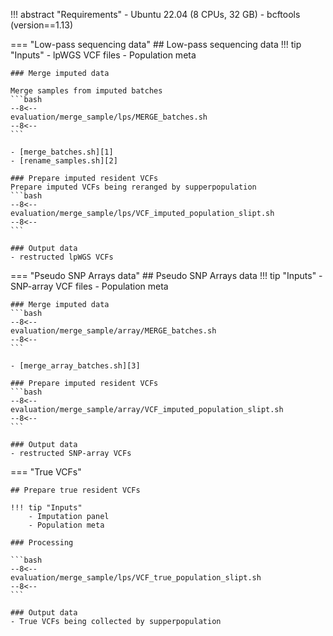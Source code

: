 !!! abstract "Requirements"
    - Ubuntu 22.04 (8 CPUs, 32 GB)
    - bcftools (version==1.13)

=== "Low-pass sequencing data"
    ## Low-pass sequencing data
    !!! tip "Inputs"
        - lpWGS VCF files
        - Population meta

    ### Merge imputed data

    Merge samples from imputed batches
    ```bash
    --8<--
    evaluation/merge_sample/lps/MERGE_batches.sh
    --8<--
    ```
    
    - [merge_batches.sh][1]
    - [rename_samples.sh][2]

    ### Prepare imputed resident VCFs
    Prepare imputed VCFs being reranged by supperpopulation
    ```bash
    --8<--
    evaluation/merge_sample/lps/VCF_imputed_population_slipt.sh
    --8<--
    ```

    ### Output data
    - restructed lpWGS VCFs

=== "Pseudo SNP Arrays data"
    ## Pseudo SNP Arrays data
    !!! tip "Inputs"
        - SNP-array VCF files
        - Population meta

    ### Merge imputed data
    ```bash
    --8<--
    evaluation/merge_sample/array/MERGE_batches.sh
    --8<--
    ```

    - [merge_array_batches.sh][3]

    ### Prepare imputed resident VCFs
    ```bash
    --8<--
    evaluation/merge_sample/array/VCF_imputed_population_slipt.sh
    --8<--
    ```

    ### Output data
    - restructed SNP-array VCFs

=== "True VCFs"
  
    ## Prepare true resident VCFs

    !!! tip "Inputs"
        - Imputation panel
        - Population meta

    ### Processing

    ```bash
    --8<--
    evaluation/merge_sample/lps/VCF_true_population_slipt.sh
    --8<--
    ```

    ### Output data
    - True VCFs being collected by supperpopulation


[1]: https://github.com/KTest-VN/lps_paper/blob/main/evaluation/merge_sample/bin/merge_batches.sh
[2]: https://github.com/KTest-VN/lps_paper/blob/main/evaluation/merge_sample/bin/rename_samples.sh
[3]: https://github.com/KTest-VN/lps_paper/blob/main/evaluation/merge_sample/bin/merge_array_batches.sh